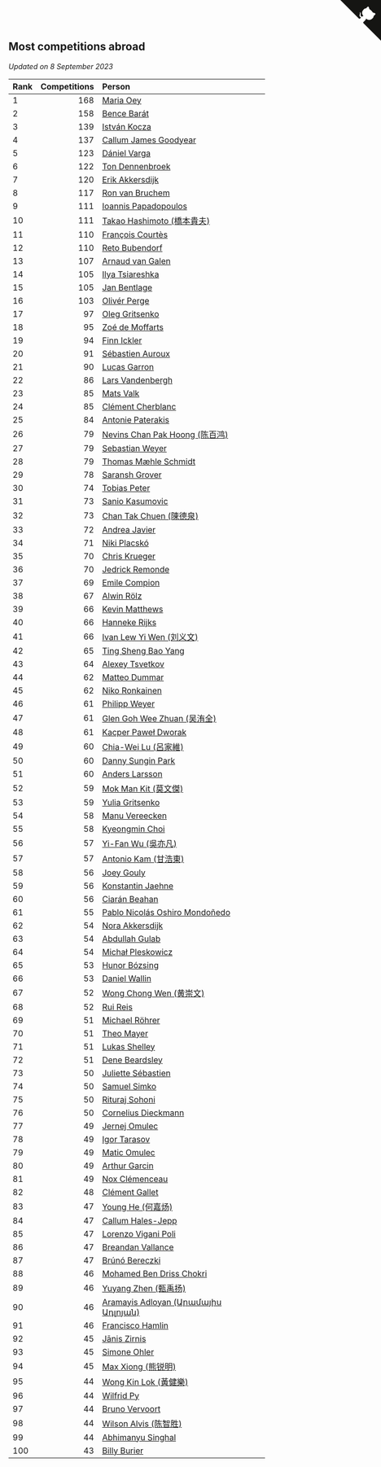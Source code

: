 ## Most competitions abroad

*Updated on  8 September 2023*

| Rank | Competitions | Person |
| :--- | ---: | :--- |
| 1 | 168 | [Maria Oey](https://www.worldcubeassociation.org/persons/2007OEYM01) |
| 2 | 158 | [Bence Barát](https://www.worldcubeassociation.org/persons/2008BARA01) |
| 3 | 139 | [István Kocza](https://www.worldcubeassociation.org/persons/2005KOCZ01) |
| 4 | 137 | [Callum James Goodyear](https://www.worldcubeassociation.org/persons/2012GOOD02) |
| 5 | 123 | [Dániel Varga](https://www.worldcubeassociation.org/persons/2008VARG01) |
| 6 | 122 | [Ton Dennenbroek](https://www.worldcubeassociation.org/persons/2003DENN01) |
| 7 | 120 | [Erik Akkersdijk](https://www.worldcubeassociation.org/persons/2005AKKE01) |
| 8 | 117 | [Ron van Bruchem](https://www.worldcubeassociation.org/persons/2003BRUC01) |
| 9 | 111 | [Ioannis Papadopoulos](https://www.worldcubeassociation.org/persons/2013PAPA01) |
| 10 | 111 | [Takao Hashimoto (橋本貴夫)](https://www.worldcubeassociation.org/persons/2007HASH01) |
| 11 | 110 | [François Courtès](https://www.worldcubeassociation.org/persons/2008COUR01) |
| 12 | 110 | [Reto Bubendorf](https://www.worldcubeassociation.org/persons/2012BUBE01) |
| 13 | 107 | [Arnaud van Galen](https://www.worldcubeassociation.org/persons/2006GALE01) |
| 14 | 105 | [Ilya Tsiareshka](https://www.worldcubeassociation.org/persons/2012TERE01) |
| 15 | 105 | [Jan Bentlage](https://www.worldcubeassociation.org/persons/2010BENT01) |
| 16 | 103 | [Olivér Perge](https://www.worldcubeassociation.org/persons/2007PERG01) |
| 17 | 97 | [Oleg Gritsenko](https://www.worldcubeassociation.org/persons/2011GRIT01) |
| 18 | 95 | [Zoé de Moffarts](https://www.worldcubeassociation.org/persons/2010MOFF02) |
| 19 | 94 | [Finn Ickler](https://www.worldcubeassociation.org/persons/2012ICKL01) |
| 20 | 91 | [Sébastien Auroux](https://www.worldcubeassociation.org/persons/2008AURO01) |
| 21 | 90 | [Lucas Garron](https://www.worldcubeassociation.org/persons/2006GARR01) |
| 22 | 86 | [Lars Vandenbergh](https://www.worldcubeassociation.org/persons/2003VAND01) |
| 23 | 85 | [Mats Valk](https://www.worldcubeassociation.org/persons/2007VALK01) |
| 24 | 85 | [Clément Cherblanc](https://www.worldcubeassociation.org/persons/2014CHER05) |
| 25 | 84 | [Antonie Paterakis](https://www.worldcubeassociation.org/persons/2012PATE01) |
| 26 | 79 | [Nevins Chan Pak Hoong (陈百鸿)](https://www.worldcubeassociation.org/persons/2010CHAN20) |
| 27 | 79 | [Sebastian Weyer](https://www.worldcubeassociation.org/persons/2010WEYE02) |
| 28 | 79 | [Thomas Mæhle Schmidt](https://www.worldcubeassociation.org/persons/2013SCHM02) |
| 29 | 78 | [Saransh Grover](https://www.worldcubeassociation.org/persons/2014GROV01) |
| 30 | 74 | [Tobias Peter](https://www.worldcubeassociation.org/persons/2014PETE03) |
| 31 | 73 | [Sanio Kasumovic](https://www.worldcubeassociation.org/persons/2009KASU01) |
| 32 | 73 | [Chan Tak Chuen (陳德泉)](https://www.worldcubeassociation.org/persons/2007CHUE01) |
| 33 | 72 | [Andrea Javier](https://www.worldcubeassociation.org/persons/2010JAVI01) |
| 34 | 71 | [Niki Placskó](https://www.worldcubeassociation.org/persons/2008PLAC01) |
| 35 | 70 | [Chris Krueger](https://www.worldcubeassociation.org/persons/2006KRUE01) |
| 36 | 70 | [Jedrick Remonde](https://www.worldcubeassociation.org/persons/2008REMO01) |
| 37 | 69 | [Emile Compion](https://www.worldcubeassociation.org/persons/2007COMP01) |
| 38 | 67 | [Alwin Rölz](https://www.worldcubeassociation.org/persons/2016ROLZ01) |
| 39 | 66 | [Kevin Matthews](https://www.worldcubeassociation.org/persons/2010MATT02) |
| 40 | 66 | [Hanneke Rijks](https://www.worldcubeassociation.org/persons/2008RIJK01) |
| 41 | 66 | [Ivan Lew Yi Wen (刘义文)](https://www.worldcubeassociation.org/persons/2012WENI01) |
| 42 | 65 | [Ting Sheng Bao Yang](https://www.worldcubeassociation.org/persons/2008BAOY01) |
| 43 | 64 | [Alexey Tsvetkov](https://www.worldcubeassociation.org/persons/2017TSVE02) |
| 44 | 62 | [Matteo Dummar](https://www.worldcubeassociation.org/persons/2017DUMM01) |
| 45 | 62 | [Niko Ronkainen](https://www.worldcubeassociation.org/persons/2010RONK01) |
| 46 | 61 | [Philipp Weyer](https://www.worldcubeassociation.org/persons/2010WEYE01) |
| 47 | 61 | [Glen Goh Wee Zhuan (吴洧全)](https://www.worldcubeassociation.org/persons/2015ZHUA01) |
| 48 | 61 | [Kacper Paweł Dworak](https://www.worldcubeassociation.org/persons/2020DWOR01) |
| 49 | 60 | [Chia-Wei Lu (呂家維)](https://www.worldcubeassociation.org/persons/2007LUCH01) |
| 50 | 60 | [Danny Sungin Park](https://www.worldcubeassociation.org/persons/2015PARK13) |
| 51 | 60 | [Anders Larsson](https://www.worldcubeassociation.org/persons/2003LARS01) |
| 52 | 59 | [Mok Man Kit (莫文傑)](https://www.worldcubeassociation.org/persons/2009KITM01) |
| 53 | 59 | [Yulia Gritsenko](https://www.worldcubeassociation.org/persons/2012SIDO01) |
| 54 | 58 | [Manu Vereecken](https://www.worldcubeassociation.org/persons/2010VERE01) |
| 55 | 58 | [Kyeongmin Choi](https://www.worldcubeassociation.org/persons/2017CHOI07) |
| 56 | 57 | [Yi-Fan Wu (吳亦凡)](https://www.worldcubeassociation.org/persons/2010WUIF01) |
| 57 | 57 | [Antonio Kam (甘浩東)](https://www.worldcubeassociation.org/persons/2017TUNG13) |
| 58 | 56 | [Joey Gouly](https://www.worldcubeassociation.org/persons/2007GOUL01) |
| 59 | 56 | [Konstantin Jaehne](https://www.worldcubeassociation.org/persons/2015JAEH01) |
| 60 | 56 | [Ciarán Beahan](https://www.worldcubeassociation.org/persons/2012BEAH01) |
| 61 | 55 | [Pablo Nicolás Oshiro Mondoñedo](https://www.worldcubeassociation.org/persons/2010MOND01) |
| 62 | 54 | [Nora Akkersdijk](https://www.worldcubeassociation.org/persons/2009CHRI03) |
| 63 | 54 | [Abdullah Gulab](https://www.worldcubeassociation.org/persons/2014GULA02) |
| 64 | 54 | [Michał Pleskowicz](https://www.worldcubeassociation.org/persons/2009PLES01) |
| 65 | 53 | [Hunor Bózsing](https://www.worldcubeassociation.org/persons/2009BOZS01) |
| 66 | 53 | [Daniel Wallin](https://www.worldcubeassociation.org/persons/2013WALL03) |
| 67 | 52 | [Wong Chong Wen (黄崇文)](https://www.worldcubeassociation.org/persons/2014WENW01) |
| 68 | 52 | [Rui Reis](https://www.worldcubeassociation.org/persons/2015REIS02) |
| 69 | 51 | [Michael Röhrer](https://www.worldcubeassociation.org/persons/2009ROHR01) |
| 70 | 51 | [Theo Mayer](https://www.worldcubeassociation.org/persons/2012MAYE01) |
| 71 | 51 | [Lukas Shelley](https://www.worldcubeassociation.org/persons/2016SHEL03) |
| 72 | 51 | [Dene Beardsley](https://www.worldcubeassociation.org/persons/2009BEAR01) |
| 73 | 50 | [Juliette Sébastien](https://www.worldcubeassociation.org/persons/2014SEBA01) |
| 74 | 50 | [Samuel Simko](https://www.worldcubeassociation.org/persons/2016SIMK01) |
| 75 | 50 | [Rituraj Sohoni](https://www.worldcubeassociation.org/persons/2012SOHO01) |
| 76 | 50 | [Cornelius Dieckmann](https://www.worldcubeassociation.org/persons/2009DIEC01) |
| 77 | 49 | [Jernej Omulec](https://www.worldcubeassociation.org/persons/2010OMUL01) |
| 78 | 49 | [Igor Tarasov](https://www.worldcubeassociation.org/persons/2016TARA04) |
| 79 | 49 | [Matic Omulec](https://www.worldcubeassociation.org/persons/2010OMUL02) |
| 80 | 49 | [Arthur Garcin](https://www.worldcubeassociation.org/persons/2014GARC27) |
| 81 | 49 | [Nox Clémenceau](https://www.worldcubeassociation.org/persons/2015CLEM03) |
| 82 | 48 | [Clément Gallet](https://www.worldcubeassociation.org/persons/2004GALL02) |
| 83 | 47 | [Young He (何嘉炀)](https://www.worldcubeassociation.org/persons/2014HEYO01) |
| 84 | 47 | [Callum Hales-Jepp](https://www.worldcubeassociation.org/persons/2012HALE01) |
| 85 | 47 | [Lorenzo Vigani Poli](https://www.worldcubeassociation.org/persons/2007POLI01) |
| 86 | 47 | [Breandan Vallance](https://www.worldcubeassociation.org/persons/2007VALL01) |
| 87 | 47 | [Brúnó Bereczki](https://www.worldcubeassociation.org/persons/2008BERE01) |
| 88 | 46 | [Mohamed Ben Driss Chokri](https://www.worldcubeassociation.org/persons/2015CHOK01) |
| 89 | 46 | [Yuyang Zhen (甄禹扬)](https://www.worldcubeassociation.org/persons/2013ZHEN11) |
| 90 | 46 | [Aramayis Adloyan (Արամայիս Ադլոյան)](https://www.worldcubeassociation.org/persons/2012ADLO01) |
| 91 | 46 | [Francisco Hamlin](https://www.worldcubeassociation.org/persons/2012HAML01) |
| 92 | 45 | [Jānis Zirnis](https://www.worldcubeassociation.org/persons/2013ZIRN01) |
| 93 | 45 | [Simone Ohler](https://www.worldcubeassociation.org/persons/2014OHLE01) |
| 94 | 45 | [Max Xiong (熊锐明)](https://www.worldcubeassociation.org/persons/2015XION03) |
| 95 | 44 | [Wong Kin Lok (黃健樂)](https://www.worldcubeassociation.org/persons/2014LOKW01) |
| 96 | 44 | [Wilfrid Py](https://www.worldcubeassociation.org/persons/2016PYWI01) |
| 97 | 44 | [Bruno Vervoort](https://www.worldcubeassociation.org/persons/2011VERV01) |
| 98 | 44 | [Wilson Alvis (陈智胜)](https://www.worldcubeassociation.org/persons/2011ALVI01) |
| 99 | 44 | [Abhimanyu Singhal](https://www.worldcubeassociation.org/persons/2013SING12) |
| 100 | 43 | [Billy Burier](https://www.worldcubeassociation.org/persons/2014BURI01) |


<a href="https://github.com/JustinTimeCuber/wca_statistics" class="github-corner" aria-label="View source on Github"><svg width="80" height="80" viewBox="0 0 250 250" style="fill:#151513; color:#fff; position: absolute; top: 0; border: 0; right: 0;" aria-hidden="true"><path d="M0,0 L115,115 L130,115 L142,142 L250,250 L250,0 Z"></path><path d="M128.3,109.0 C113.8,99.7 119.0,89.6 119.0,89.6 C122.0,82.7 120.5,78.6 120.5,78.6 C119.2,72.0 123.4,76.3 123.4,76.3 C127.3,80.9 125.5,87.3 125.5,87.3 C122.9,97.6 130.6,101.9 134.4,103.2" fill="currentColor" style="transform-origin: 130px 106px;" class="octo-arm"></path><path d="M115.0,115.0 C114.9,115.1 118.7,116.5 119.8,115.4 L133.7,101.6 C136.9,99.2 139.9,98.4 142.2,98.6 C133.8,88.0 127.5,74.4 143.8,58.0 C148.5,53.4 154.0,51.2 159.7,51.0 C160.3,49.4 163.2,43.6 171.4,40.1 C171.4,40.1 176.1,42.5 178.8,56.2 C183.1,58.6 187.2,61.8 190.9,65.4 C194.5,69.0 197.7,73.2 200.1,77.6 C213.8,80.2 216.3,84.9 216.3,84.9 C212.7,93.1 206.9,96.0 205.4,96.6 C205.1,102.4 203.0,107.8 198.3,112.5 C181.9,128.9 168.3,122.5 157.7,114.1 C157.9,116.9 156.7,120.9 152.7,124.9 L141.0,136.5 C139.8,137.7 141.6,141.9 141.8,141.8 Z" fill="currentColor" class="octo-body"></path></svg></a><style>.github-corner:hover .octo-arm{animation:octocat-wave 560ms ease-in-out}@keyframes octocat-wave{0%,100%{transform:rotate(0)}20%,60%{transform:rotate(-25deg)}40%,80%{transform:rotate(10deg)}}@media (max-width:500px){.github-corner:hover .octo-arm{animation:none}.github-corner .octo-arm{animation:octocat-wave 560ms ease-in-out}}</style>
